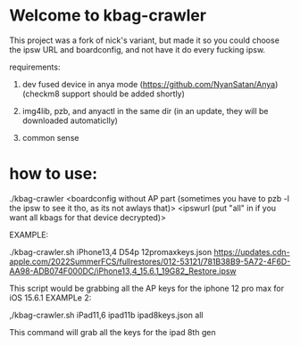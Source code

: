 # Welcome to kbag-crawler

This project was a fork of nick's variant, but made it so you could choose the ipsw URL and boardconfig, and not have it do every fucking ipsw.

requirements:
1. dev fused device in anya mode (https://github.com/NyanSatan/Anya) (checkm8 support should be added shortly)
  
2. img4lib, pzb, and anyactl in the same dir (in an update, they will be downloaded automaticlly)
   
3. common sense

# how to use:

./kbag-crawler <device> <boardconfig without AP part (sometimes you have to pzb -l the ipsw to see it tho, as its not awlays that)> <output file> <ipswurl (put "all" in if you want all kbags for that device decrypted)>

EXAMPLE:

./kbag-crawler.sh iPhone13,4 D54p 12promaxkeys.json https://updates.cdn-apple.com/2022SummerFCS/fullrestores/012-53121/781B38B9-5A72-4F6D-AA98-ADB074F000DC/iPhone13,4_15.6.1_19G82_Restore.ipsw 

This script would be grabbing all the AP keys for the iphone 12 pro max for iOS 15.6.1
EXAMPLe 2:

,/kbag-crawler.sh iPad11,6 ipad11b ipad8keys.json all

This command will grab all the keys for the ipad 8th gen 


